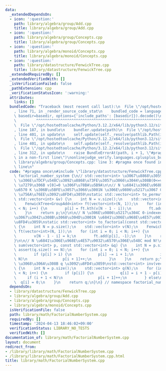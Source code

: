 ```yaml
---
data:
  _extendedDependsOn:
  - icon: ':question:'
    path: library/algebra/group/Add.cpp
    title: library/algebra/group/Add.cpp
  - icon: ':question:'
    path: library/algebra/group/Concepts.cpp
    title: library/algebra/group/Concepts.cpp
  - icon: ':question:'
    path: library/algebra/monoid/Concepts.cpp
    title: library/algebra/monoid/Concepts.cpp
  - icon: ':question:'
    path: library/datastructure/FenwickTree.cpp
    title: library/datastructure/FenwickTree.cpp
  _extendedRequiredBy: []
  _extendedVerifiedWith: []
  _isVerificationFailed: false
  _pathExtension: cpp
  _verificationStatusIcon: ':warning:'
  attributes:
    links: []
  bundledCode: "Traceback (most recent call last):\n  File \"/opt/hostedtoolcache/Python/3.12.2/x64/lib/python3.12/site-packages/onlinejudge_verify/documentation/build.py\"\
    , line 71, in _render_source_code_stat\n    bundled_code = language.bundle(stat.path,\
    \ basedir=basedir, options={'include_paths': [basedir]}).decode()\n          \
    \         ^^^^^^^^^^^^^^^^^^^^^^^^^^^^^^^^^^^^^^^^^^^^^^^^^^^^^^^^^^^^^^^^^^^^^^^^^^^^^^^^^\n\
    \  File \"/opt/hostedtoolcache/Python/3.12.2/x64/lib/python3.12/site-packages/onlinejudge_verify/languages/cplusplus.py\"\
    , line 187, in bundle\n    bundler.update(path)\n  File \"/opt/hostedtoolcache/Python/3.12.2/x64/lib/python3.12/site-packages/onlinejudge_verify/languages/cplusplus_bundle.py\"\
    , line 401, in update\n    self.update(self._resolve(pathlib.Path(included), included_from=path))\n\
    \  File \"/opt/hostedtoolcache/Python/3.12.2/x64/lib/python3.12/site-packages/onlinejudge_verify/languages/cplusplus_bundle.py\"\
    , line 401, in update\n    self.update(self._resolve(pathlib.Path(included), included_from=path))\n\
    \  File \"/opt/hostedtoolcache/Python/3.12.2/x64/lib/python3.12/site-packages/onlinejudge_verify/languages/cplusplus_bundle.py\"\
    , line 312, in update\n    raise BundleErrorAt(path, i + 1, \"#pragma once found\
    \ in a non-first line\")\nonlinejudge_verify.languages.cplusplus_bundle.BundleErrorAt:\
    \ library/algebra/group/Concepts.cpp: line 3: #pragma once found in a non-first\
    \ line\n"
  code: "#pragma once\n#include \"library/datastructure/FenwickTree.cpp\"\nnamespace\
    \ factorial_number_system {\n// std::vector<int> \u3067\u8868\u3059\n// v[i]*i!\
    \ \u306E\u7DCF\u548C\u3092\u8868\u73FE\u3057\u3066\u3044\u308B(0<=v[i]<=i)\n//\
    \ \u7279\u306B v[0]=0 \u306F\u78BA\u5B9A\n\n// N \u6841\u306E\u968E\u4E57\u9032\
    \u6570 K \u306B\u5BFE\u3057\u3066\u3001N \u306E\u9806\u5217\u3067 0-indexed K\
    \ \u756A\u76EE\u3092\u8FD4\u3059\nstatic std::vector<int> to_permutation(const\
    \ std::vector<int> &v) {\n    int N = v.size();\n    std::vector<int> p(N);\n\
    \    FenwickTree<GroupAdd<int>> ft(vector<int>(N, 1));\n    for (int i = 0; i\
    \ < N; i++) {\n        p[i] = ft.kth(v[N - 1 - i]);\n        ft.add(p[i], -1);\n\
    \    }\n    return p;\n}\n\n// N \u306E\u9806\u5217\u304C 0-indexed K \u756A\u76EE\
    \u3067\u3042\u308B\u3068\u304D\u3001N \u6841\u306E\u968E\u4E57\u9032\u6570 K \u3092\
    \u8FD4\u3059\nstatic std::vector<int> to_factorial(const std::vector<int> &p)\
    \ {\n    int N = p.size();\n    std::vector<int> v(N);\n    FenwickTree<GroupAdd<int>>\
    \ ft(vector<int>(N, 1));\n    for (int i = 0; i < N; i++) {\n        int k = ft.sum(p[i]);\n\
    \        v[N - 1 - i] = k;\n        ft.add(p[i], -1);\n    }\n    return v;\n\
    }\n\n// N \u6841\u306E\u968E\u4E57\u9032\u6570\u306E\u548C mod N!\nstd::vector<int>\
    \ sum(vector<int> p, const std::vector<int> &q) {\n    int N = p.size();\n   \
    \ assert(q.size() == N);\n    for (int i = 0; i < N; i++) {\n        p[i] += q[i];\n\
    \        if (p[i] > i) {\n            p[i] -= i + 1;\n            if (i + 1 <\
    \ N)\n                p[i + 1]++;\n        }\n    }\n    return p;\n}\n\n// sum(p,q)=0\
    \ \u3068\u306A\u308B q \u3092\u8FD4\u3059\nstd::vector<int> inv(vector<int> p)\
    \ {\n    int N = p.size();\n    std::vector<int> q(N);\n    for (int i = 0; i\
    \ < N; i++) {\n        if (p[i]) {\n            q[i] = i + 1 - p[i];\n       \
    \     if (i + 1 < N)\n                p[i + 1]++;\n        } else\n          \
    \  q[i] = 0;\n    }\n    return q;\n}\n} // namespace factorial_number_system\n"
  dependsOn:
  - library/datastructure/FenwickTree.cpp
  - library/algebra/group/Add.cpp
  - library/algebra/group/Concepts.cpp
  - library/algebra/monoid/Concepts.cpp
  isVerificationFile: false
  path: library/math/FactorialNumberSystem.cpp
  requiredBy: []
  timestamp: '2024-04-13 18:46:02+09:00'
  verificationStatus: LIBRARY_NO_TESTS
  verifiedWith: []
documentation_of: library/math/FactorialNumberSystem.cpp
layout: document
redirect_from:
- /library/library/math/FactorialNumberSystem.cpp
- /library/library/math/FactorialNumberSystem.cpp.html
title: library/math/FactorialNumberSystem.cpp
---
```

